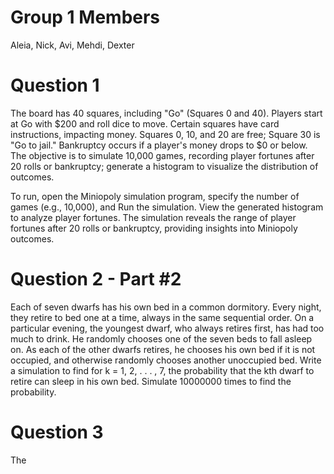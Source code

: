 # Group 1 Members
Aleia, Nick, Avi, Mehdi, Dexter

# Question 1
The board has 40 squares, including "Go" (Squares 0 and 40). Players start at Go with $200 and roll dice to move. Certain squares have card instructions, impacting money. Squares 0, 10, and 20 are free; Square 30 is "Go to jail." Bankruptcy occurs if a player's money drops to $0 or below.
The objective is to simulate 10,000 games, recording player fortunes after 20 rolls or bankruptcy; generate a histogram to visualize the distribution of outcomes. 

To run, open the Miniopoly simulation program, specify the number of games (e.g., 10,000), and Run the simulation. View the generated histogram to analyze player fortunes. The simulation reveals the range of player fortunes after 20 rolls or bankruptcy, providing insights into Miniopoly outcomes.

# Question 2 - Part #2
Each of seven dwarfs has his own bed in a common dormitory. Every night, they retire
to bed one at a time, always in the same sequential order. On a particular evening,
the youngest dwarf, who always retires first, has had too much to drink. He randomly
chooses one of the seven beds to fall asleep on. As each of the other dwarfs retires,
he chooses his own bed if it is not occupied, and otherwise randomly chooses another
unoccupied bed. Write a simulation to find for k = 1, 2, . . . , 7, the probability that
the kth dwarf to retire can sleep in his own bed. Simulate 10000000 times to find the
probability.

# Question 3 
The 

